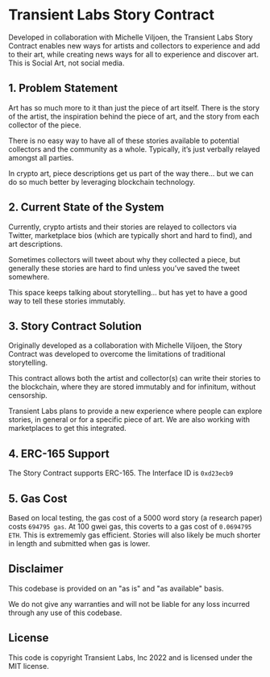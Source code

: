 # Transient Labs Story Contract
Developed in collaboration with Michelle Viljoen, the Transient Labs Story Contract enables new ways for artists and collectors to experience and add to their art, while creating news ways for all to experience and discover art. This is Social Art, not social media.

## 1. Problem Statement
Art has so much more to it than just the piece of art itself. There is the story of the artist, the inspiration behind the piece of art, and the story from each collector of the piece.

There is no easy way to have all of these stories available to potential collectors and the community as a whole. Typically, it’s just verbally relayed amongst all parties.

In crypto art, piece descriptions get us part of the way there… but we can do so much better by leveraging blockchain technology.

## 2. Current State of the System
Currently, crypto artists and their stories are relayed to collectors via Twitter, marketplace bios (which are typically short and hard to find), and art descriptions.

Sometimes collectors will tweet about why they collected a piece, but generally these stories are hard to find unless you’ve saved the tweet somewhere.

This space keeps talking about storytelling… but has yet to have a good way to tell these stories immutably.

## 3. Story Contract Solution
Originally developed as a collaboration with Michelle Viljoen, the Story Contract was developed to overcome the limitations of traditional storytelling.

This contract allows both the artist and collector(s) can write their stories to the blockchain, where they are stored immutably and for infinitum, without censorship. 

Transient Labs plans to provide a new experience where people can explore stories, in general or for a specific piece of art. We are also working with marketplaces to get this integrated.

## 4. ERC-165 Support
The Story Contract supports ERC-165. The Interface ID is `0xd23ecb9`

## 5. Gas Cost
Based on local testing, the gas cost of a 5000 word story (a research paper) costs `694795 gas`. At 100 gwei gas, this coverts to a gas cost of `0.0694795 ETH`. This is extrememly gas efficient. Stories will also likely be much shorter in length and submitted when gas is lower.

## Disclaimer
This codebase is provided on an "as is" and "as available" basis.

We do not give any warranties and will not be liable for any loss incurred through any use of this codebase.

## License
This code is copyright Transient Labs, Inc 2022 and is licensed under the MIT license.